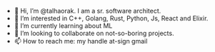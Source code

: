 - 👋 Hi, I’m @talhaorak. I am a sr. software architect.
- 👀 I’m interested in C++, Golang, Rust, Python, Js, React and Elixir.
- 🌱 I’m currently learning about ML
- 💞️ I’m looking to collaborate on not-so-boring projects.
- 📫 How to reach me: my handle at-sign gmail
